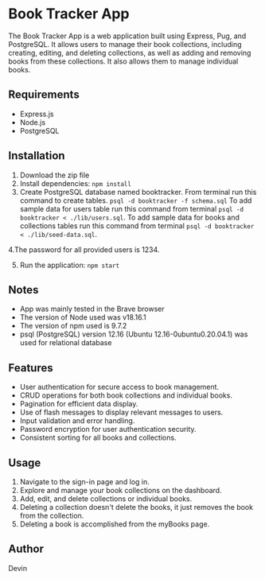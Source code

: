 # Book Tracker App

The Book Tracker App is a web application built using Express, Pug, and PostgreSQL. It allows users to manage their book collections, including creating, editing, and deleting collections, as well as adding and removing books from these collections. It also allows them to manage individual books.

## Requirements

- Express.js
- Node.js
- PostgreSQL

## Installation

1. Download the zip file
2. Install dependencies: `npm install`
3. Create PostgreSQL database named booktracker. From terminal run this command to create tables. `psql -d booktracker -f schema.sql`
   To add sample data for users table run this command from terminal `psql -d booktracker < ./lib/users.sql`.
   To add sample data for books and collections tables run this command from terminal `psql -d booktracker < ./lib/seed-data.sql`.

4.The password for all provided users is 1234.

5. Run the application: `npm start`

## Notes

- App was mainly tested in the Brave browser
- The version of Node used was v18.16.1
- The version of npm used is 9.7.2
- psql (PostgreSQL) version 12.16 (Ubuntu 12.16-0ubuntu0.20.04.1) was used for relational database

## Features

- User authentication for secure access to book management.
- CRUD operations for both book collections and individual books.
- Pagination for efficient data display.
- Use of flash messages to display relevant messages to users.
- Input validation and error handling.
- Password encryption for user authentication security.
- Consistent sorting for all books and collections.

## Usage

1. Navigate to the sign-in page and log in.
2. Explore and manage your book collections on the dashboard.
3. Add, edit, and delete collections or individual books.
4. Deleting a collection doesn't delete the books, it just removes the book from the collection.
5. Deleting a book is accomplished from the myBooks page.

## Author

Devin
